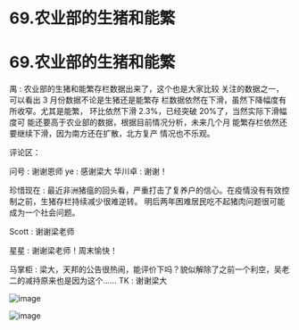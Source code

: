 # 69.农业部的生猪和能繁

# 69.农业部的生猪和能繁

禺 : 农业部的生猪和能繁存栏数据出来了，这个也是大家比较 关注的数据之一，可以看出 3 月份数据不论是生猪还是能繁存 栏数据依然在下滑，虽然下降幅度有所收窄。尤其是能繁， 环比依然下滑 2.3%，已经突破 20%了，当然实际下滑幅度可 能还要高于农业部的数据，根据目前情况分析，未来几个月 能繁存栏依然还要继续下滑，因为南方还在扩散，北方复产 情况也不乐观。

评论区：

问号 : 谢谢恩师 ye : 感谢梁大 华川卓 : 谢谢！

珍惜现在 : 最近非洲猪瘟的回头看，严重打击了复养户的信心。在疫情没有有效控制之前，生猪存栏持续减少很难逆转。 明后两年困难居民吃不起猪肉问题很可能成为一个社会问题。

Scott : 谢谢梁老师

星星 : 谢谢梁老师！周末愉快！

马掌柜 : 梁大，天邦的公告很热闹，能评价下吗？貌似解除了之前一个利空，吴老二的减持原来也是因为这个…… TK : 谢谢梁大

![image](img/Image_128.png)

![image](img/Image_129.png)
